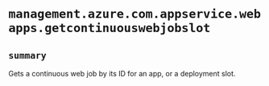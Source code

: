 # `management.azure.com.appservice.webapps.getcontinuouswebjobslot`

## `summary`
Gets a continuous web job by its ID for an app, or a deployment slot.


